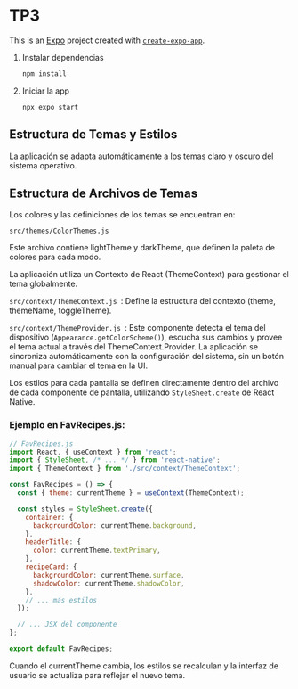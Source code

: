 # TP3
This is an [Expo](https://expo.dev) project created with [`create-expo-app`](https://www.npmjs.com/package/create-expo-app).

1. Instalar dependencias

   ```bash
   npm install
   ```

2. Iniciar la app

   ```bashQFAV
   npx expo start
   ```

## Estructura de Temas y Estilos
La aplicación se adapta automáticamente a los temas claro y oscuro del sistema operativo.

## Estructura de Archivos de Temas
Los colores y las definiciones de los temas se encuentran en:

` src/themes/ColorThemes.js `

Este archivo contiene lightTheme y darkTheme, que definen la paleta de colores para cada modo.

La aplicación utiliza un Contexto de React (ThemeContext) para gestionar el tema globalmente.

`src/context/ThemeContext.js `: Define la estructura del contexto (theme, themeName, toggleTheme).

`src/context/ThemeProvider.js `: Este componente detecta el tema del dispositivo (`Appearance.getColorScheme()`), escucha sus cambios y provee el tema actual a través del ThemeContext.Provider. La aplicación se sincroniza automáticamente con la configuración del sistema, sin un botón manual para cambiar el tema en la UI.

Los estilos para cada pantalla se definen directamente dentro del archivo de cada componente de pantalla, utilizando `StyleSheet.create` de React Native.

### Ejemplo en FavRecipes.js:
```javascript
// FavRecipes.js
import React, { useContext } from 'react';
import { StyleSheet, /* ... */ } from 'react-native';
import { ThemeContext } from './src/context/ThemeContext';

const FavRecipes = () => {
  const { theme: currentTheme } = useContext(ThemeContext);

  const styles = StyleSheet.create({
    container: {
      backgroundColor: currentTheme.background,
    },
    headerTitle: {
      color: currentTheme.textPrimary,
    },
    recipeCard: {
      backgroundColor: currentTheme.surface,
      shadowColor: currentTheme.shadowColor,
    },
    // ... más estilos
  });

  // ... JSX del componente
};

export default FavRecipes;
```
Cuando el currentTheme cambia, los estilos se recalculan y la interfaz de usuario se actualiza para reflejar el nuevo tema.
